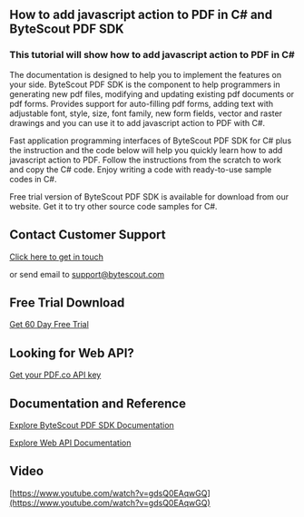 ## How to add javascript action to PDF in C# and ByteScout PDF SDK

### This tutorial will show how to add javascript action to PDF in C#

The documentation is designed to help you to implement the features on your side. ByteScout PDF SDK is the component to help programmers in generating new pdf files, modifying and updating existing pdf documents or pdf forms. Provides support for auto-filling pdf forms, adding text with adjustable font, style, size, font family, new form fields, vector and raster drawings and you can use it to add javascript action to PDF with C#.

Fast application programming interfaces of ByteScout PDF SDK for C# plus the instruction and the code below will help you quickly learn how to add javascript action to PDF. Follow the instructions from the scratch to work and copy the C# code. Enjoy writing a code with ready-to-use sample codes in C#.

Free trial version of ByteScout PDF SDK is available for download from our website. Get it to try other source code samples for C#.

## Contact Customer Support

[Click here to get in touch](https://bytescout.zendesk.com/hc/en-us/requests/new?subject=ByteScout%20PDF%20SDK%20Question)

or send email to [support@bytescout.com](mailto:support@bytescout.com?subject=ByteScout%20PDF%20SDK%20Question) 

## Free Trial Download

[Get 60 Day Free Trial](https://bytescout.com/download/web-installer?utm_source=github-readme)

## Looking for Web API? 

[Get your PDF.co API key](https://pdf.co/documentation/api?utm_source=github-readme)

## Documentation and Reference

[Explore ByteScout PDF SDK Documentation](https://bytescout.com/documentation/index.html?utm_source=github-readme)

[Explore Web API Documentation](https://pdf.co/documentation/api?utm_source=github-readme)

## Video

[https://www.youtube.com/watch?v=gdsQ0EAqwGQ](https://www.youtube.com/watch?v=gdsQ0EAqwGQ)